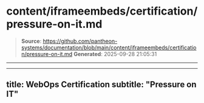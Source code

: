 # content/iframeembeds/certification/pressure-on-it.md

> **Source**: https://github.com/pantheon-systems/documentation/blob/main/content/iframeembeds/certification/pressure-on-it.md
> **Generated**: 2025-09-28 21:05:31

---

---
title: WebOps Certification
subtitle: "Pressure on IT"
---

<Partial file="certification-guide/pressure-on-it.md" />
